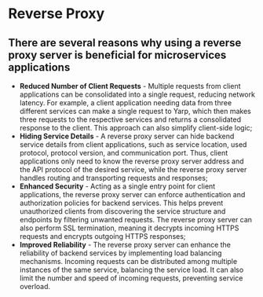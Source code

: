 # Reverse Proxy

## There are several reasons why using a reverse proxy server is beneficial for microservices applications

* **Reduced Number of Client Requests** - Multiple requests from client applications can be consolidated into a single request, reducing network latency.
  For example, a client application needing data from three different services can make a single request to Yarp, which then makes three requests to the respective services and returns a consolidated response
  to the client. This approach can also simplify client-side logic;
* **Hiding Service Details** - A reverse proxy server can hide backend service details from client applications, such as service location, used protocol, protocol version, and communication port.
  Thus, client applications only need to know the reverse proxy server address and the API protocol of the desired service, while the reverse proxy server handles routing and transporting requests and responses;
* **Enhanced Security** - Acting as a single entry point for client applications, the reverse proxy server can enforce authentication and authorization policies for backend services.
  This helps prevent unauthorized clients from discovering the service structure and endpoints by filtering unwanted requests. The reverse proxy server can also perform SSL termination, meaning it decrypts
  incoming HTTPS requests and encrypts outgoing HTTPS responses;
* **Improved Reliability** - The reverse proxy server can enhance the reliability of backend services by implementing load balancing mechanisms.
  Incoming requests can be distributed among multiple instances of the same service, balancing the service load. It can also limit the number and speed of incoming requests, preventing service overload.
